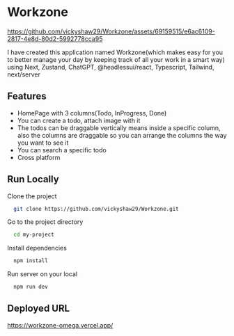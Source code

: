 
# Workzone


https://github.com/vickyshaw29/Workzone/assets/69159515/e6ac6109-2817-4e8d-80d2-5992778cca95



I have created this application named Workzone(which makes easy for you to better manage your day by keeping track of all your work in a smart way) using Next, Zustand, ChatGPT, @headlessui/react, Typescript, Tailwind, next/server
## Features
- HomePage with 3 columns(Todo, InProgress, Done)
- You can create a todo, attach image with it
- The todos can be draggable vertically means inside a specific column, also the columns are draggable so you can arrange the columns the way you want to see it
- You can search a specific todo
- Cross platform

  

  
## Run Locally

Clone the project

```bash
  git clone https://github.com/vickyshaw29/Workzone.git
```
Go to the project directory

```bash
  cd my-project
```

Install dependencies

```bash
  npm install
```

Run server on your local

```bash
  npm run dev
```


  
  

## Deployed URL
https://workzone-omega.vercel.app/
